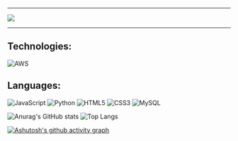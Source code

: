 <hr>
<img src="https://readme-typing-svg.herokuapp.com/?color=BD71FA&size=35&center=true&vCenter=true&width=1000&lines=Olá+Mundo,+Meu+nome+é+Jhonata++Nunes+Almeida;Eu+sou+de+São+Paulo,+SP;Bem-Vindo!&https://git.io/typing-svg"/>
<hr>
<h2>Technologies:</h2>

![AWS](https://img.shields.io/badge/AWS-%23FF9900.svg?style=for-the-badge&logo=amazon-aws&logoColor=white)

<h2>Languages:</h2>

![JavaScript](https://img.shields.io/badge/javascript-%23323330.svg?style=for-the-badge&logo=javascript&logoColor=%23F7DF1E)
![Python](https://img.shields.io/badge/python-3670A0?style=for-the-badge&logo=python&logoColor=ffdd54)
![HTML5](https://img.shields.io/badge/html5-%23E34F26.svg?style=for-the-badge&logo=html5&logoColor=white)
![CSS3](https://img.shields.io/badge/css3-%231572B6.svg?style=for-the-badge&logo=css3&logoColor=white)
![MySQL](https://img.shields.io/badge/mysql-4479A1.svg?style=for-the-badge&logo=mysql&logoColor=white)


![Anurag's GitHub stats](https://github-readme-stats.vercel.app/api?username=JhonataNunesAl&size=compact&bg_color=0d1117&border_color=BD71FA&title_color=BD71FA&text_color=BD71FA) ![Top Langs](https://github-readme-stats-git-masterrstaa-rickstaa.vercel.app/api/top-langs/?username=JhonataNunesAl&layout=compact&bg_color=0d1117&border_color=BD71FA&title_color=BD71FA&text_color=BD71FA) 

[![Ashutosh's github activity graph](https://github-readme-activity-graph.vercel.app/graph?username=JhonataNunesAl&bg=compact&bg_color=0d1117&border_color=BD71FA&title_color=BD71FA&text_color=BD71FA_border=true)](https://github.com/ashutosh00710/github-readme-activity-graph)
